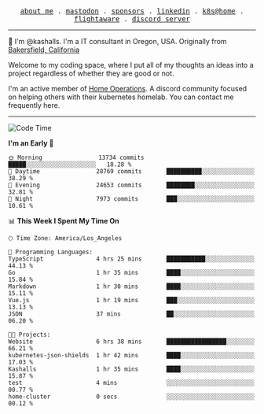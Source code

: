 <p align="center">
  <samp>
    <a href="https://jordanjones.org/">about me</a> .
    <a rel="me" href="https://mastodon.social/@kashall">mastodon</a> .
    <a href="https://github.com/sponsors/kashalls">sponsors</a> .
    <a href="https://linkedin.com/in/jordpjones">linkedin</a> .
    <a href="https://github.com/kashalls/home-cluster">k8s@home</a> .
    <a href="https://flightaware.com/adsb/stats/user/kashalls">flightaware</a> .
    <a href="https://discord.gg/V2WrCfqba9">discord server</a>
  </samp>
</p>

----------------------------------------------------------------

:wave: I'm @kashalls. I'm a IT consultant in Oregon, USA. Originally from [Bakersfield, California](https://maps.app.goo.gl/QQMtywTWghpXB6Tu6)

Welcome to my coding space, where I put all of my thoughts an ideas into a project regardless of whether they are good or not.

I'm an active member of [Home Operations](https://discord.gg/home-operations). A discord community focused on helping others with their kubernetes homelab. You can contact me frequently here.

----------------------------------------------------------------
<!--START_SECTION:waka-->
![Code Time](http://img.shields.io/badge/Code%20Time-1%2C778%20hrs%2026%20mins-blue)

**I'm an Early 🐤** 

```text
🌞 Morning                13734 commits       █████░░░░░░░░░░░░░░░░░░░░   18.28 % 
🌆 Daytime                28769 commits       ██████████░░░░░░░░░░░░░░░   38.29 % 
🌃 Evening                24653 commits       ████████░░░░░░░░░░░░░░░░░   32.81 % 
🌙 Night                  7973 commits        ███░░░░░░░░░░░░░░░░░░░░░░   10.61 % 
```


📊 **This Week I Spent My Time On** 

```text
🕑︎ Time Zone: America/Los_Angeles

💬 Programming Languages: 
TypeScript               4 hrs 25 mins       ███████████░░░░░░░░░░░░░░   44.13 % 
Go                       1 hr 35 mins        ████░░░░░░░░░░░░░░░░░░░░░   15.84 % 
Markdown                 1 hr 30 mins        ████░░░░░░░░░░░░░░░░░░░░░   15.11 % 
Vue.js                   1 hr 19 mins        ███░░░░░░░░░░░░░░░░░░░░░░   13.13 % 
JSON                     37 mins             ██░░░░░░░░░░░░░░░░░░░░░░░   06.20 % 

🐱‍💻 Projects: 
Website                  6 hrs 38 mins       █████████████████░░░░░░░░   66.21 % 
kubernetes-json-shields  1 hr 42 mins        ████░░░░░░░░░░░░░░░░░░░░░   17.03 % 
Kashalls                 1 hr 35 mins        ████░░░░░░░░░░░░░░░░░░░░░   15.87 % 
test                     4 mins              ░░░░░░░░░░░░░░░░░░░░░░░░░   00.77 % 
home-cluster             0 secs              ░░░░░░░░░░░░░░░░░░░░░░░░░   00.12 % 
```


<!--END_SECTION:waka-->